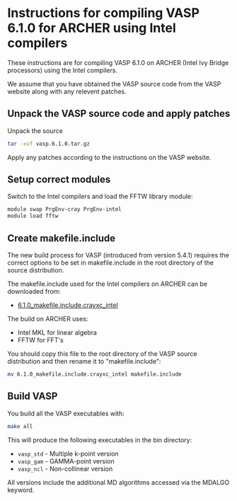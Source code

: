 Instructions for compiling VASP 6.1.0 for ARCHER using Intel compilers
====================================================================

These instructions are for compiling VASP 6.1.0 on ARCHER (Intel Ivy Bridge processors) using the Intel compilers.

We assume that you have obtained the VASP source code from the VASP website along
with any relevent patches.

Unpack the VASP source code and apply patches
---------------------------------------------

Unpack the source

```bash
tar -xvf vasp.6.1.0.tar.gz
```

Apply any patches according to the instructions on the VASP website.

Setup correct modules
---------------------

Switch to the Intel compilers and load the FFTW library module:

```bash
module swap PrgEnv-cray PrgEnv-intel
module load fftw
```

Create makefile.include
-----------------------

The new build process for VASP (introduced from version 5.4.1) requires the
correct options to be set in makefile.include in the root directory of the
source distribution.

The makefile.include used for the Intel compilers on ARCHER can be downloaded from:

* [6.1.0_makefile.include.crayxc_intel](6.1.0_makefile.include.crayxc_intel)

The  build on ARCHER uses:

* Intel MKL for linear algebra
* FFTW for FFT's

You should copy this file to the root directory of the VASP source distribution
and then rename it to "makefile.include":

```bash
mv 6.1.0_makefile.include.crayxc_intel makefile.include
```

Build VASP
----------

You build all the VASP executables with:

```bash
make all
```

This will produce the following executables in the bin directory:

* `vasp_std` - Multiple k-point version
* `vasp_gam` - GAMMA-point version
* `vasp_ncl` - Non-collinear version

All versions include the additional MD algorithms accessed via the MDALGO keyword.

